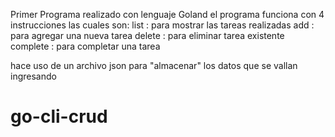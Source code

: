 Primer Programa realizado con lenguaje Goland
el programa funciona con 4 instrucciones las cuales son:
list : para mostrar las tareas realizadas
add : para agregar una nueva tarea
delete : para eliminar tarea existente
complete : para completar una tarea

hace uso de un archivo json para "almacenar" los datos que se vallan ingresando

# go-cli-crud
